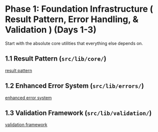 # Phase 1: Foundation Infrastructure ( Result Pattern, Error Handling, & Validation ) (Days 1-3)

Start with the absolute core utilities that everything else depends on.

## 1.1 Result Pattern (`src/lib/core/`)

[result pattern](1-1-result-pattern.md)

## 1.2 Enhanced Error System (`src/lib/errors/`)

[enhanced error system](1-2-error-handling.md)

## 1.3 Validation Framework (`src/lib/validation/`)

[validation framework](1-3-validation-framework.md)
